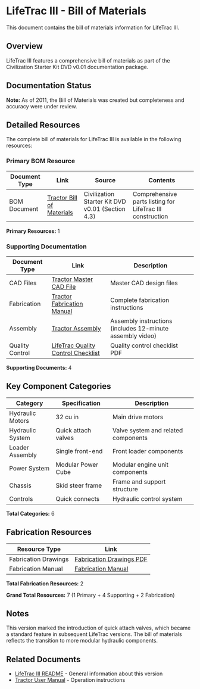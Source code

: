 # LifeTrac III - Bill of Materials

This document contains the bill of materials information for LifeTrac III.

## Overview

LifeTrac III features a comprehensive bill of materials as part of the Civilization Starter Kit DVD v0.01 documentation package.

## Documentation Status

**Note:** As of 2011, the Bill of Materials was created but completeness and accuracy were under review.

## Detailed Resources

The complete bill of materials for LifeTrac III is available in the following resources:

### Primary BOM Resource

| Document Type | Link | Source | Contents |
|--------------|------|--------|----------|
| BOM Document | [Tractor Bill of Materials](https://wiki.opensourceecology.org/wiki/Tractor_Bill_of_Materials) | Civilization Starter Kit DVD v0.01 (Section 4.3) | Comprehensive parts listing for LifeTrac III construction |

**Primary Resources:** 1

### Supporting Documentation

| Document Type | Link | Description |
|--------------|------|-------------|
| CAD Files | [Tractor Master CAD File](https://wiki.opensourceecology.org/wiki/Tractor_Master_CAD_File) | Master CAD design files |
| Fabrication | [Tractor Fabrication Manual](https://wiki.opensourceecology.org/wiki/Tractor_Fabrication_Manual) | Complete fabrication instructions |
| Assembly | [Tractor Assembly](https://wiki.opensourceecology.org/wiki/Tractor_Assembly) | Assembly instructions (includes 12-minute assembly video) |
| Quality Control | [LifeTrac Quality Control Checklist](https://wiki.opensourceecology.org/wiki/File:LifeTrac_Quality_Control_Checklist.pdf) | Quality control checklist PDF |

**Supporting Documents:** 4

## Key Component Categories

| Category | Specification | Description |
|----------|---------------|-------------|
| Hydraulic Motors | 32 cu in | Main drive motors |
| Hydraulic System | Quick attach valves | Valve system and related components |
| Loader Assembly | Single front-end | Front loader components |
| Power System | Modular Power Cube | Modular engine unit components |
| Chassis | Skid steer frame | Frame and support structure |
| Controls | Quick connects | Hydraulic control system |

**Total Categories:** 6

## Fabrication Resources

| Resource Type | Link |
|--------------|------|
| Fabrication Drawings | [Fabrication Drawings PDF](https://wiki.opensourceecology.org/wiki/File:Open_Source_Ecology_-_LifeTrac_-_Fabrication_Drawings.pdf) |
| Fabrication Manual | [Fabrication Manual](https://wiki.opensourceecology.org/wiki/Tractor_Fabrication_Manual) |

**Total Fabrication Resources:** 2

**Grand Total Resources:** 7 (1 Primary + 4 Supporting + 2 Fabrication)

## Notes

This version marked the introduction of quick attach valves, which became a standard feature in subsequent LifeTrac versions. The bill of materials reflects the transition to more modular hydraulic components.

## Related Documents

- [LifeTrac III README](README.md) - General information about this version
- [Tractor User Manual](https://wiki.opensourceecology.org/wiki/Tractor_User_Manual) - Operation instructions